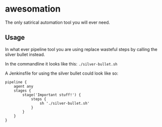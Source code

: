 # awesomation

The only satirical automation tool you will ever need.

## Usage

In what ever pipeline tool you are using replace wasteful steps by calling the silver bullet instead.

In the commandline it looks like this:
`./silver-bullet.sh`

A Jenkinsfile for using the silver bullet could look like so:
```
pipeline {
    agent any
    stages {
        stage('Important stuff!') {
            steps {
                sh './silver-bullet.sh'
            }
        }
    }
}


